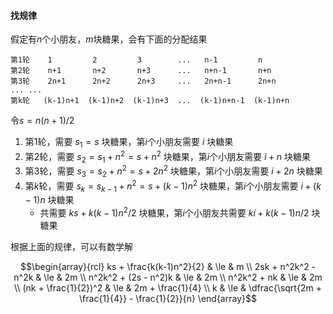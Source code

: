 #### 找规律

假定有$n$个小朋友，$m$块糖果，会有下面的分配结果
```
第1轮    1         2         3        ...   n-1         n
第2轮    n+1       n+2       n+3      ...   n+n-1       n+n
第3轮    2n+1      2n+2      2n+3     ...   2n+n-1      2n+n
... ...
第k轮   (k-1)n+1  (k-1)n+2  (k-1)n+3  ...  (k-1)n+n-1  (k-1)n+n
```

令$s = n(n+1)/2$

1. 第$1$轮，需要 $s_1 = s$ 块糖果，第$i$个小朋友需要 $i$ 块糖果
2. 第$2$轮，需要 $s_2 = s_1 + n^2 = s + n^2$ 块糖果，第$i$个小朋友需要 $i + n$ 块糖果
3. 第$3$轮，需要 $s_3 = s_2 + n^2 = s + 2n^2$ 块糖果，第$i$个小朋友需要 $i + 2n$ 块糖果
4. 第$k$轮，需要 $s_{k} = s_{k-1} + n^2 = s + (k-1)n^2$ 块糖果，第$i$个小朋友需要 $i + (k-1)n$ 块糖果
    - 共需要 $ks + k(k-1)n^2/2$ 块糖果，第$i$个小朋友共需要 $ki + k(k-1)n/2$ 块糖果

根据上面的规律，可以有数学解

$$\begin{array}{rcl}
    ks + \frac{k(k-1)n^2}{2} & \le & m \\
    2sk + n^2k^2 - n^2k & \le & 2m \\
    n^2k^2 + (2s - n^2)k & \le & 2m \\
    n^2k^2 + nk & \le & 2m \\
    (nk + \frac{1}{2})^2 & \le & 2m + \frac{1}{4} \\
    k & \le & \dfrac{\sqrt{2m + \frac{1}{4}} - \frac{1}{2}}{n}
\end{array}$$
